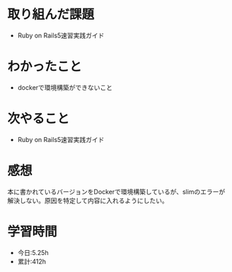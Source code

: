 # 取り組んだ課題
- Ruby on Rails5速習実践ガイド
# わかったこと
- dockerで環境構築ができないこと
# 次やること
- Ruby on Rails5速習実践ガイド
# 感想
本に書かれているバージョンをDockerで環境構築しているが、slimのエラーが解決しない。原因を特定して内容に入れるようにしたい。
# 学習時間
- 今日:5.25h
- 累計:412h


